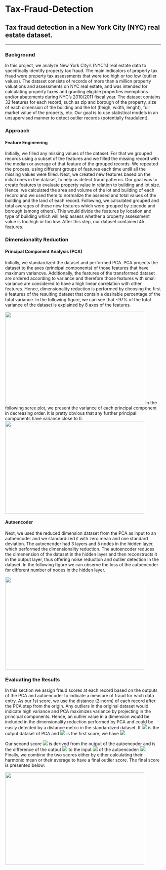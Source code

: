 # Tax-Fraud-Detection
## Tax fraud detection in a New York City (NYC) real estate dataset.
<hr />

### Background
In this project, we analyze New York City’s (NYC’s) real estate data to specifically identify property tax fraud. The main indicators of property tax fraud were property tax assessments that were too high or too low (outlier values). The dataset consists of records of more than a million property valuations and assessments on NYC real estate, and was intended for calculating property taxes and granting eligible properties exemptions and/or abatements during NYC’s 2010/2011 fiscal year. The dataset contains 32 features for each record, such as zip and borough of the property, size of each dimension of the building and the lot (heigh, width, lenght), full market value of the property, etc. Our goal is to use statistical models in an unsupervised manner to detect outlier records (potentially fraudulent). 
### Approach
#### Feature Engineering
Initially, we filled any missing values of the dataset. For that we grouped records using a subset of the features and we filled the missing record with the median or average of that feature of the grouped records. We repeated the process, using different groups of features each time untill all the missing values were filled. Next, we created new features based on the initial ones in the dataset, to help us detect fraud patterns. Our goal was to create features to evaluate property value in relation to building and lot size. Hence, we calculated the area and volume of the lot and building of each record and we used them to normalize the assesed and total values of the building and the land of each record. Following, we calculated grouped and total averages of these new features which were grouped by zipcode and borough (among others). This would divide the features by location and type of building which will help assess whether a property assessment value is too high or too low. After this step, our dataset contained 45 features. 
### Dimensionality Reduction
#### Principal Component Analysis (PCA)
Initially, we standardized the dataset and performed PCA. PCA projects the dataset to the axes (principal components) of those features that have maximum variancve. Additionally, the features of the transformed dataset are ordered according to variance and therefore those features with small variance are considered to have a high linear correlation with other features. Hence, dimensionality reduction is performed by choosing the first 𝑘 features of the resulting dataset that contain a desirable percentage of the total variance. In the following figure, we can see that ~97% of the total variance of the dataset is explained by 8 axes of the features. 

<img src="https://user-images.githubusercontent.com/39418469/142396988-aa3c2263-9217-44b3-a661-563f6d9fe723.png" width="450" height="300"> 
In the following scree plot, we present the variance of each principal component in decreasing order. It is pretty obvious that any further principal components have variance close to 0. 
<img src="https://user-images.githubusercontent.com/39418469/142398202-c4fc59eb-d2c9-4717-be21-c244b16c45bb.png" width="450" height="300">

#### Autoencoder
Next, we used the reduced dimension dataset from the PCA as input to an autoencoder and we standardized it with zero mean and one standard deviation. The autoencoder had 3 layers and 5 nodes in the hidden layer, which performed the dimensionality reduction. The autoencoder reduces the dimenension of the dataset in the hidden layer and then reconstructs it in the output layer, thus offering noise reduction and outlier detection in the dataset. In the following figure we can observe the loss of the autoencoder for different number of nodes in the hidden layer. 

<img src="https://user-images.githubusercontent.com/39418469/142399855-f697f69e-090b-4148-b671-c28530fcb314.png" width="450" height="300">

### Evaluating the Results
In this section we assign fraud scores at each record based on the outputs of the PCA and autoencoder to indicate a measure of fraud for each data entry. As our 1st score, we use the distance (2-norm) of each record after the PCA step from the origin. Any outliers in the original dataset would indicate high variance and PCA maximizes variance by projecting in the principal components. Hence, an outlier value in a dimension would be included in the dimensionality reduction performed by PCA and could be easily detected by a distance metric in the standardized dataset. If <img src="https://render.githubusercontent.com/render/math?math=P_z"> is the output dataset of PCA and <img src="https://render.githubusercontent.com/render/math?math=S_1"> is the first score, we have <img src="https://render.githubusercontent.com/render/math?math=S_1%20=%20||P_z||_2">.

Our second score <img src="https://render.githubusercontent.com/render/math?math=S_2"> is derived from the output of the autoencoder and is the difference of the output <img src="https://render.githubusercontent.com/render/math?math=P_a"> to the input <img src="https://render.githubusercontent.com/render/math?math=P_z"> of the autoencoder: <img src="https://render.githubusercontent.com/render/math?math=S_2%20=%20||P_a-P_z||_2">. Finally, we combine the two scores either by either calculating their harmonic mean or their average to have a final outlier score. The final score is presented below:

<img src="https://user-images.githubusercontent.com/39418469/142493148-a4a504f3-2bd3-4bb7-8466-f743bf57c033.png" width="450" height="300">



